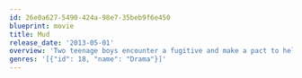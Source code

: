 ```yaml
---
id: 26e0a627-5490-424a-98e7-35beb9f6e450
blueprint: movie
title: Mud
release_date: '2013-05-01'
overview: 'Two teenage boys encounter a fugitive and make a pact to help him escape from an island in the Mississippi.'
genres: '[{"id": 18, "name": "Drama"}]'
---
```

